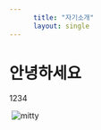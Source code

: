 ```yaml
---
      title: "자기소개"
      layout: single
---
```


# 안녕하세요 

1234

​	![mitty](C:\Users\gaeun\gaeunnlee.github.io\images\2022-03-10-first\mitty.png)
